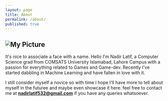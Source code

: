 ```yaml
---
layout: page
title: About
permalink: /about/
published: true
---
```

![My Picture]({{site.baseurl}}//50439941_295520037819193_3956556536301486080_n.jpg)
---
It's nice to associate a face with a name. Hello I'm Nadir Latif, a Computer Science grad from COMSATS University Islamabad, Lahore Campus with a passion for everything related to Games and Game-dev. Recently I've started dabbling in Machine Learning and have fallen in love with it. 

I still consider myself a novice so with time I hope I'll have more to tell about myself in the futuree and maybe even showcase it here. feel free to contact me at **nadirlatif532@gmail.com** if you have any queries whatsoever.
